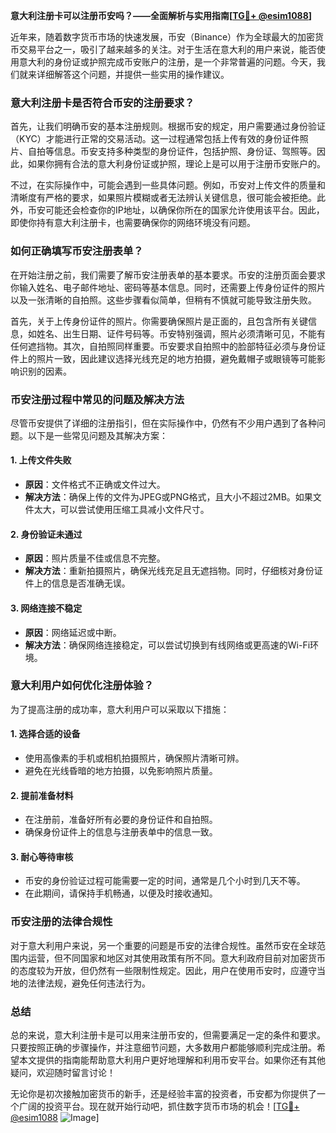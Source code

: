 **意大利注册卡可以注册币安吗？——全面解析与实用指南[[TG💪+ @esim1088](https://t.me/s/esim1088)]**

近年来，随着数字货币市场的快速发展，币安（Binance）作为全球最大的加密货币交易平台之一，吸引了越来越多的关注。对于生活在意大利的用户来说，能否使用意大利的身份证或护照完成币安账户的注册，是一个非常普遍的问题。今天，我们就来详细解答这个问题，并提供一些实用的操作建议。

### 意大利注册卡是否符合币安的注册要求？

首先，让我们明确币安的基本注册规则。根据币安的规定，用户需要通过身份验证（KYC）才能进行正常的交易活动。这一过程通常包括上传有效的身份证件照片、自拍等信息。币安支持多种类型的身份证件，包括护照、身份证、驾照等。因此，如果你拥有合法的意大利身份证或护照，理论上是可以用于注册币安账户的。

不过，在实际操作中，可能会遇到一些具体问题。例如，币安对上传文件的质量和清晰度有严格的要求，如果照片模糊或者无法辨认关键信息，很可能会被拒绝。此外，币安可能还会检查你的IP地址，以确保你所在的国家允许使用该平台。因此，即使你持有意大利注册卡，也需要确保你的网络环境没有问题。

### 如何正确填写币安注册表单？

在开始注册之前，我们需要了解币安注册表单的基本要求。币安的注册页面会要求你输入姓名、电子邮件地址、密码等基本信息。同时，还需要上传身份证件的照片以及一张清晰的自拍照。这些步骤看似简单，但稍有不慎就可能导致注册失败。

首先，关于上传身份证件的照片。你需要确保照片是正面的，且包含所有关键信息，如姓名、出生日期、证件号码等。币安特别强调，照片必须清晰可见，不能有任何遮挡物。其次，自拍照同样重要。币安要求自拍照中的脸部特征必须与身份证件上的照片一致，因此建议选择光线充足的地方拍摄，避免戴帽子或眼镜等可能影响识别的因素。

### 币安注册过程中常见的问题及解决方法

尽管币安提供了详细的注册指引，但在实际操作中，仍然有不少用户遇到了各种问题。以下是一些常见问题及其解决方案：

#### 1. **上传文件失败**
   - **原因**：文件格式不正确或文件过大。
   - **解决方法**：确保上传的文件为JPEG或PNG格式，且大小不超过2MB。如果文件太大，可以尝试使用压缩工具减小文件尺寸。

#### 2. **身份验证未通过**
   - **原因**：照片质量不佳或信息不完整。
   - **解决方法**：重新拍摄照片，确保光线充足且无遮挡物。同时，仔细核对身份证件上的信息是否准确无误。

#### 3. **网络连接不稳定**
   - **原因**：网络延迟或中断。
   - **解决方法**：确保网络连接稳定，可以尝试切换到有线网络或更高速的Wi-Fi环境。

### 意大利用户如何优化注册体验？

为了提高注册的成功率，意大利用户可以采取以下措施：

#### 1. **选择合适的设备**
   - 使用高像素的手机或相机拍摄照片，确保照片清晰可辨。
   - 避免在光线昏暗的地方拍摄，以免影响照片质量。

#### 2. **提前准备材料**
   - 在注册前，准备好所有必要的身份证件和自拍照。
   - 确保身份证件上的信息与注册表单中的信息一致。

#### 3. **耐心等待审核**
   - 币安的身份验证过程可能需要一定的时间，通常是几个小时到几天不等。
   - 在此期间，请保持手机畅通，以便及时接收通知。

### 币安注册的法律合规性

对于意大利用户来说，另一个重要的问题是币安的法律合规性。虽然币安在全球范围内运营，但不同国家和地区对其使用政策有所不同。意大利政府目前对加密货币的态度较为开放，但仍然有一些限制性规定。因此，用户在使用币安时，应遵守当地的法律法规，避免任何违法行为。

### 总结

总的来说，意大利注册卡是可以用来注册币安的，但需要满足一定的条件和要求。只要按照正确的步骤操作，并注意细节问题，大多数用户都能够顺利完成注册。希望本文提供的指南能帮助意大利用户更好地理解和利用币安平台。如果你还有其他疑问，欢迎随时留言讨论！

无论你是初次接触加密货币的新手，还是经验丰富的投资者，币安都为你提供了一个广阔的投资平台。现在就开始行动吧，抓住数字货币市场的机会！[[TG💪+ @esim1088](https://t.me/s/esim1088) ![Image](https://i.postimg.cc/4NQfJmqS/Snipaste-2025-05-13-00-14-12.png)]